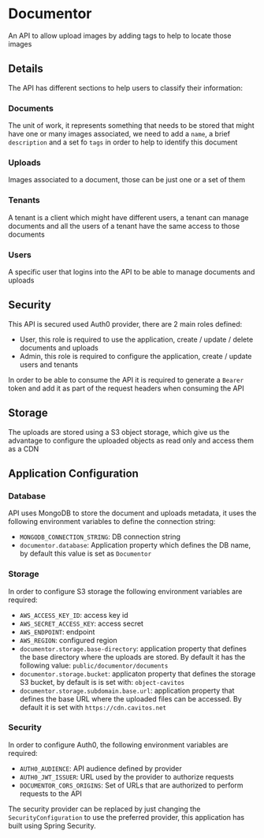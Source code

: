 
# Documentor

An API to allow upload images by adding tags to help to locate those images

## Details

The API has different sections to help users to classify their information:

### Documents

The unit of work, it represents something that needs to be stored that might have one or many images associated, we need to 
add a `name`, a brief `description` and a set fo `tags` in order to help to identify this document

### Uploads

Images associated to a document, those can be just one or a set of them

### Tenants

A tenant is a client which might have different users, a tenant can manage documents and all the users of a tenant have the
same access to those documents

### Users

A specific user that logins into the API to be able to manage documents and uploads

## Security

This API is secured used Auth0 provider, there are 2 main roles defined:

* User, this role is required to use the application, create / update / delete documents and uploads
* Admin, this role is required to configure the application, create / update users and tenants

In order to be able to consume the API it is required to generate a `Bearer` token and add it as part of the request headers when consuming the API

## Storage

The uploads are stored using a S3 object storage, which give us the advantage to configure the uploaded objects as read only and access them as a CDN

## Application Configuration

### Database

API uses MongoDB to store the document and uploads metadata, it uses the following environment variables to define the connection string:

* `MONGODB_CONNECTION_STRING`: DB connection string
* `documentor.database`: Application property which defines the DB name, by default this value is set as `Documentor`

### Storage

In order to configure S3 storage the following environment variables are required:

* `AWS_ACCESS_KEY_ID`: access key id
* `AWS_SECRET_ACCESS_KEY`: access secret
* `AWS_ENDPOINT`: endpoint
* `AWS_REGION`: configured region
* `documentor.storage.base-directory`: application property that defines the base directory where the uploads are stored. By default it has the following value: `public/documentor/documents`
* `documentor.storage.bucket`: applicaton property that defines the storage S3 bucket, by default is is set with: `object-cavitos`
* `documentor.storage.subdomain.base.url`: application property that defines the base URL where the uploaded files can be accessed. By default it is set with `https://cdn.cavitos.net`

### Security

In order to configure Auth0, the following environment variables are required:

* `AUTH0_AUDIENCE`: API audience defined by provider
* `AUTH0_JWT_ISSUER`: URL used by the provider to authorize requests
* `DOCUMENTOR_CORS_ORIGINS`: Set of URLs that are authorized to perform requests to the API

The security provider can be replaced by just changing the `SecurityConfiguration` to use the preferred provider, 
this application has built using Spring Security.
